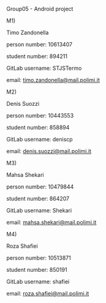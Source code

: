 Group05 - Android project

M1)

Timo Zandonella

person number: 10613407

student number: 894211

GitLab username: STJSTermo

email: timo.zandonella@mail.polimi.it

M2)

Denis Suozzi

person number: 10443553

student number: 858894

GitLab username: deniscp

email: denis.suozzi@mail.polimi.it

M3)

Mahsa Shekari

person number: 10479844

student number: 864207

GitLab username: Shekari

email: mahsa.shekari@mail.polimi.it

M4)

Roza Shafiei

person number: 10513871

student number: 850191

GitLab username: shafiei

email: roza.shafiei@mail.polimi.it

